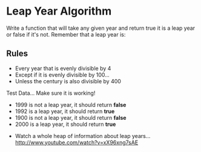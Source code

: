 # Leap Year Algorithm

Write a function that will take any given year and return true it is a leap year or false if it's not.
Remember that a leap year is:

## Rules

- Every year that is evenly divisible by 4
- Except if it is evenly divisible by 100...
- Unless the century is also divisible by 400

Test Data... Make sure it is working!

- 1999 is not a leap year, it should return **false**
- 1992 is a leap year, it should return **true**
- 1900 is not a leap year, it should return **false**
- 2000 is a leap year, it should return **true**

* Watch a whole heap of information about leap years... http://www.youtube.com/watch?v=xX96xng7sAE
